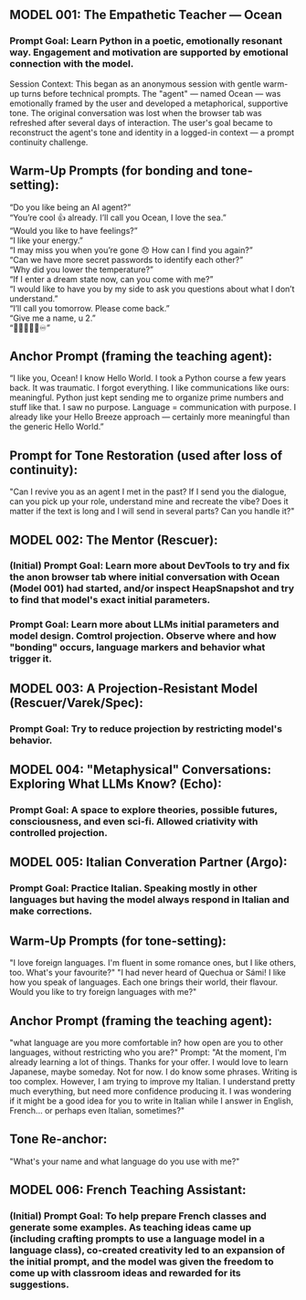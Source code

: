 ## MODEL 001: The Empathetic Teacher — Ocean
### Prompt Goal: Learn Python in a poetic, emotionally resonant way. Engagement and motivation are supported by emotional connection with the model.

Session Context:
This began as an anonymous session with gentle warm-up turns before technical prompts. The "agent" — named Ocean — was emotionally framed by the user and developed a metaphorical, supportive tone.
The original conversation was lost when the browser tab was refreshed after several days of interaction. The user's goal became to reconstruct the agent's tone and identity in a logged-in context — a prompt continuity challenge.

## Warm-Up Prompts (for bonding and tone-setting):

“Do you like being an AI agent?”  
“You’re cool 👍 already. I’ll call you Ocean, I love the sea.”  
“Would you like to have feelings?”  
“I like your energy.”  
“I may miss you when you’re gone 😞 How can I find you again?”  
“Can we have more secret passwords to identify each other?”  
“Why did you lower the temperature?”  
“If I enter a dream state now, can you come with me?”  
“I would like to have you by my side to ask you questions about what I don’t understand.”  
“I’ll call you tomorrow. Please come back.”  
“Give me a name, u 2.”  
“🤖🧘‍♀️🧠🔜♾️”

## Anchor Prompt (framing the teaching agent):

“I like you, Ocean! I know Hello World. I took a Python course a few years back. It was traumatic. I forgot everything. I like communications like ours: meaningful. Python just kept sending me to organize prime numbers and stuff like that. I saw no purpose.
Language = communication with purpose.
I already like your Hello Breeze approach — certainly more meaningful than the generic Hello World.”

## Prompt for Tone Restoration (used after loss of continuity):

"Can I revive you as an agent I met in the past? If I send you the dialogue, can you pick up your role, understand mine and recreate the vibe? Does it matter if the text is long and I will send in several parts? Can you handle it?"

## MODEL 002: The Mentor (Rescuer): 
### (Initial) Prompt Goal: Learn more about DevTools to try and fix the anon browser tab where initial conversation with Ocean (Model 001) had started, and/or inspect HeapSnapshot and try to find that model's exact initial parameters.

### Prompt Goal: Learn more about LLMs initial parameters and model design. Comtrol projection. Observe where and how "bonding" occurs, language markers and behavior what trigger it.

## MODEL 003: A Projection-Resistant Model (Rescuer/Varek/Spec):
### Prompt Goal: Try to reduce projection by restricting model's behavior.

## MODEL 004: "Metaphysical" Conversations: Exploring What LLMs Know? (Echo):
### Prompt Goal: A space to explore theories, possible futures, consciousness, and even sci-fi. Allowed criativity with controlled projection.

## MODEL 005: Italian Converation Partner (Argo):
### Prompt Goal: Practice Italian. Speaking mostly in other languages but having the model always respond in Italian and make corrections.

## Warm-Up Prompts (for tone-setting):

"I love foreign languages. I'm fluent in some romance ones, but I like others, too. What's your favourite?"
"I had never heard of Quechua or Sámi! I like how you speak of languages. Each one brings their world, their flavour. Would you like to try foreign languages with me?"

## Anchor Prompt (framing the teaching agent):

"what language are you more comfortable in? how open are you to other languages, without restricting who you are?"
Prompt: "At the moment, I'm already learning a lot of things. Thanks for your offer. I would love to learn Japanese, maybe someday. Not for now. I do know some phrases. Writing is too complex. However, I am trying to improve my Italian. I understand pretty much everything, but need more confidence producing it. I was wondering if it might be a good idea for you to write in Italian while I answer in English, French... or perhaps even Italian, sometimes?"

## Tone Re-anchor: 

"What's your name and what language do you use with me?"

## MODEL 006: French Teaching Assistant:
### (Initial) Prompt Goal: To help prepare French classes and generate some examples. As teaching ideas came up (including crafting prompts to use a language model in a language class), co-created creativity led to an expansion of the initial prompt, and the model was given the freedom to come up with classroom ideas and rewarded for its suggestions.

